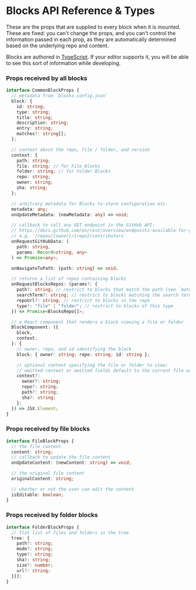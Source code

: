 # Blocks API Reference & Types

These are the props that are supplied to every block when it is mounted. These are fixed: you can't change the props, and you can't control the information passed in each prop, as they are automatically determined based on the underlying repo and content.

Blocks are authored in [TypeScript](https://www.typescriptlang.org/). If your editor supports it, you will be able to see this sort of information while developing.

### Props received by all blocks

```ts
interface CommonBlockProps {
  // metadata from `blocks.config.json`
  block: {
    id: string;
    type: string;
    title: string;
    description: string;
    entry: string;
    matches?: string[];
  };

  // context about the repo, file / folder, and version
  context: {
    path: string;
    file: string; // for File Blocks
    folder: string; // for Folder Blocks
    repo: string;
    owner: string;
    sha: string;
  };

  // arbitrary metadata for Blocks to store configuration etc.
  metadata: any;
  onUpdateMetadata: (newMetadata: any) => void;

  // callback to call any GET endpoint in the GitHub API:
  // https://docs.github.com/en/rest/overview/endpoints-available-for-github-apps
  // e.g. `/repos/{owner}/{repo}/contributors`
  onRequestGitHubData: (
    path: string,
    params: Record<string, any>
  ) => Promise<any>;

  onNavigateToPath: (path: string) => void;

  // returns a list of repos containing blocks
  onRequestBlocksRepos: (params?: {
    path?: string; // restrict to blocks that match the path (see `matches` in `blocks.config.json`)
    searchTerm?: string; // restrict to blocks matching the search term
    repoUrl?: string; // restrict to blocks in the repo
    type?: "file" | "folder"; // restrict to blocks of this type
  }) => Promise<BlocksRepo[]>;

  // a React component that renders a block viewing a file or folder
  BlockComponent: ({
    block,
    context,
  }: {
    // owner, repo, and id identifying the block
    block: { owner: string; repo: string; id: string };

    // optional context specifying the file or folder to view;
    // omitted context or omitted fields default to the current file or folder
    context?:
      owner?: string;
      repo?: string;
      path?: string;
      sha?: string;
    };
  }) => JSX.Element;
}
```

### Props received by file blocks

```ts
interface FileBlockProps {
  // the file content
  content: string;
  // callback to update the file content
  onUpdateContent: (newContent: string) => void;

  // the original file content
  originalContent: string;

  // whether or not the user can edit the content
  isEditable: boolean;
}
```

### Props received by folder blocks

```ts
interface FolderBlockProps {
  // flat list of files and folders in the tree
  tree: {
    path?: string;
    mode?: string;
    type?: string;
    sha?: string;
    size?: number;
    url?: string;
  }[];
}
```
